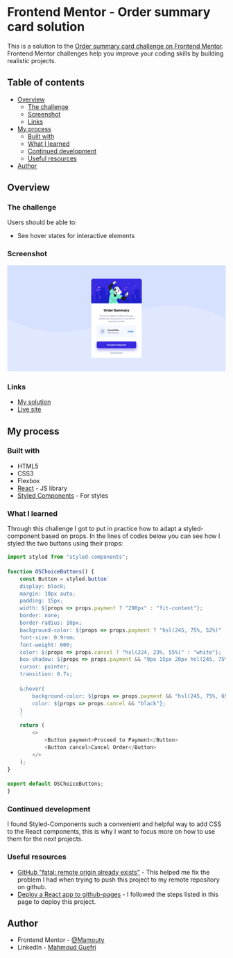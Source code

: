 # Frontend Mentor - Order summary card solution

This is a solution to the [Order summary card challenge on Frontend Mentor](https://www.frontendmentor.io/challenges/order-summary-component-QlPmajDUj). Frontend Mentor challenges help you improve your coding skills by building realistic projects. 

## Table of contents

- [Overview](#overview)
  - [The challenge](#the-challenge)
  - [Screenshot](#screenshot)
  - [Links](#links)
- [My process](#my-process)
  - [Built with](#built-with)
  - [What I learned](#what-i-learned)
  - [Continued development](#continued-development)
  - [Useful resources](#useful-resources)
- [Author](#author)

## Overview

### The challenge

Users should be able to:

- See hover states for interactive elements

### Screenshot

![](./public/images/Frontend%20Mentor%20Order%20summary%20card.png)


### Links

- [My solution](https://www.frontendmentor.io/solutions/order-summary-card-using-react-and-styledcomponents-IlOC3g6Q26)
- [Live site](https://mamouty.github.io/order-summary/)

## My process

### Built with

- HTML5
- CSS3
- Flexbox
- [React](https://reactjs.org/) - JS library
- [Styled Components](https://styled-components.com/) - For styles

### What I learned

Through this challenge I got to put in practice how to adapt a styled-component based on props. In the lines of codes below you can see how I styled the two buttons using their props:
```js
import styled from "styled-components";

function OSChoiceButtons() {
    const Button = styled.button`
    display: block;
    margin: 10px auto;
    padding: 15px;
    width: ${props => props.payment ? "290px" : "fit-content"};
    border: none;
    border-radius: 10px;
    background-color: ${props => props.payment ? "hsl(245, 75%, 52%)" : "transparent" };
    font-size: 0.9rem;
    font-weight: 600;
    color: ${props => props.cancel ? "hsl(224, 23%, 55%)" : "white"};
    box-shadow: ${props => props.payment && "0px 15px 20px hsl(245, 75%, 80%)"};
    cursor: pointer;
    transition: 0.7s;

    &:hover{
        background-color: ${props => props.payment && "hsl(245, 75%, 65%)" };
        color: ${props => props.cancel && "black"};
    }
    `
    return (
        <>
            <Button payment>Proceed to Payment</Button>
            <Button cancel>Cancel Order</Button>
        </>
    );
}

export default OSChoiceButtons;
}
```
### Continued development

I found Styled-Components such a convenient and helpful way to add CSS to the React components, this is why I want to focus more on how to use them for the next projects.

### Useful resources

- [GitHub "fatal: remote origin already exists"](https://stackoverflow.com/questions/10904339/github-fatal-remote-origin-already-exists) - This helped me fix the problem I had when trying to push this project to my remote repository on github.
- [Deploy a React app to github-pages](https://github.com/gitname/react-gh-pages) - I followed the steps listed in this page to deploy this project.

## Author

- Frontend Mentor - [@Mamouty](https://www.frontendmentor.io/profile/Mamouty)
- LinkedIn - [Mahmoud Guefri](https://www.linkedin.com/in/mahmoud-guefri-6b0269193/)

